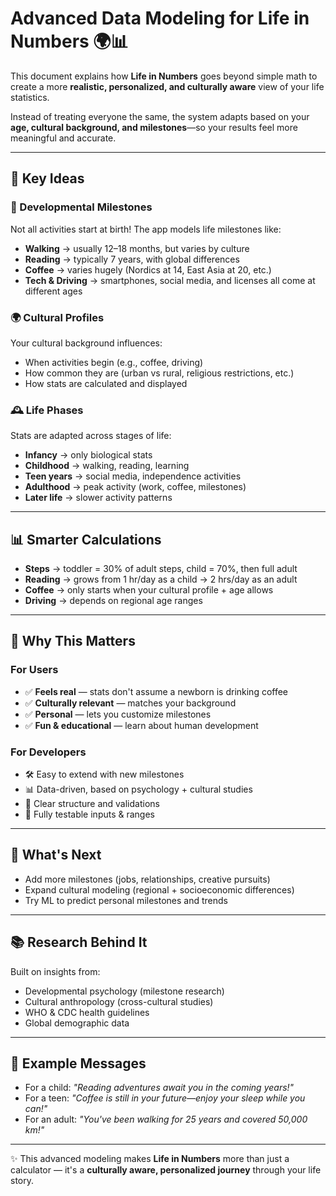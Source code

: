 # Advanced Data Modeling for Life in Numbers 🌍📊

This document explains how **Life in Numbers** goes beyond simple math to create a more **realistic, personalized, and culturally aware** view of your life statistics.  

Instead of treating everyone the same, the system adapts based on your **age, cultural background, and milestones**—so your results feel more meaningful and accurate.  

---

## 🧠 Key Ideas  

### 🎯 Developmental Milestones  
Not all activities start at birth! The app models life milestones like:  
- **Walking** → usually 12–18 months, but varies by culture  
- **Reading** → typically 7 years, with global differences  
- **Coffee** → varies hugely (Nordics at 14, East Asia at 20, etc.)  
- **Tech & Driving** → smartphones, social media, and licenses all come at different ages  

### 🌍 Cultural Profiles  
Your cultural background influences:  
- When activities begin (e.g., coffee, driving)  
- How common they are (urban vs rural, religious restrictions, etc.)  
- How stats are calculated and displayed  

### 🕰️ Life Phases  
Stats are adapted across stages of life:  
- **Infancy** → only biological stats  
- **Childhood** → walking, reading, learning  
- **Teen years** → social media, independence activities  
- **Adulthood** → peak activity (work, coffee, milestones)  
- **Later life** → slower activity patterns  

---

## 📊 Smarter Calculations  

- **Steps** → toddler = 30% of adult steps, child = 70%, then full adult  
- **Reading** → grows from 1 hr/day as a child → 2 hrs/day as an adult  
- **Coffee** → only starts when your cultural profile + age allows  
- **Driving** → depends on regional age ranges  

---

## 🎨 Why This Matters  

### For Users  
- ✅ **Feels real** — stats don't assume a newborn is drinking coffee  
- ✅ **Culturally relevant** — matches your background  
- ✅ **Personal** — lets you customize milestones  
- ✅ **Fun & educational** — learn about human development  

### For Developers  
- 🛠️ Easy to extend with new milestones  
- 📊 Data-driven, based on psychology + cultural studies  
- 🧩 Clear structure and validations  
- 🧪 Fully testable inputs & ranges  

---

## 🔮 What's Next  

- Add more milestones (jobs, relationships, creative pursuits)  
- Expand cultural modeling (regional + socioeconomic differences)  
- Try ML to predict personal milestones and trends  

---

## 📚 Research Behind It  

Built on insights from:  
- Developmental psychology (milestone research)  
- Cultural anthropology (cross-cultural studies)  
- WHO & CDC health guidelines  
- Global demographic data  

---

## 🌟 Example Messages  

- For a child: *"Reading adventures await you in the coming years!"*  
- For a teen: *"Coffee is still in your future—enjoy your sleep while you can!"*  
- For an adult: *"You've been walking for 25 years and covered 50,000 km!"*  

---

✨ This advanced modeling makes **Life in Numbers** more than just a calculator — it's a **culturally aware, personalized journey** through your life story.